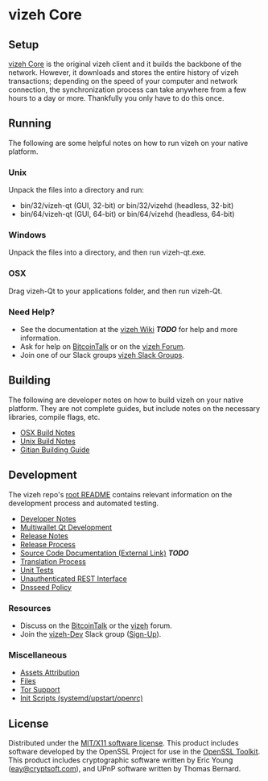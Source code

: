 vizeh Core
=====================

Setup
---------------------
[vizeh Core](http://vizeh.pw/wallet) is the original vizeh client and it builds the backbone of the network. However, it downloads and stores the entire history of vizeh transactions; depending on the speed of your computer and network connection, the synchronization process can take anywhere from a few hours to a day or more. Thankfully you only have to do this once.

Running
---------------------
The following are some helpful notes on how to run vizeh on your native platform.

### Unix

Unpack the files into a directory and run:

- bin/32/vizeh-qt (GUI, 32-bit) or bin/32/vizehd (headless, 32-bit)
- bin/64/vizeh-qt (GUI, 64-bit) or bin/64/vizehd (headless, 64-bit)

### Windows

Unpack the files into a directory, and then run vizeh-qt.exe.

### OSX

Drag vizeh-Qt to your applications folder, and then run vizeh-Qt.

### Need Help?

* See the documentation at the [vizeh Wiki](https://en.bitcoin.it/wiki/Main_Page) ***TODO***
for help and more information.
* Ask for help on [BitcoinTalk](https://bitcointalk.org/index.php?topic=1262920.0) or on the [vizeh Forum](http://forum.vizeh.pw/).
* Join one of our Slack groups [vizeh Slack Groups](https://vizeh.pw/slack-logins/).

Building
---------------------
The following are developer notes on how to build vizeh on your native platform. They are not complete guides, but include notes on the necessary libraries, compile flags, etc.

- [OSX Build Notes](build-osx.md)
- [Unix Build Notes](build-unix.md)
- [Gitian Building Guide](gitian-building.md)

Development
---------------------
The vizeh repo's [root README](https://github.com/VIZEH-PROJECT/vizeh/blob/master/README.md) contains relevant information on the development process and automated testing.

- [Developer Notes](developer-notes.md)
- [Multiwallet Qt Development](multiwallet-qt.md)
- [Release Notes](release-notes.md)
- [Release Process](release-process.md)
- [Source Code Documentation (External Link)](https://dev.visucore.com/bitcoin/doxygen/) ***TODO***
- [Translation Process](translation_process.md)
- [Unit Tests](unit-tests.md)
- [Unauthenticated REST Interface](REST-interface.md)
- [Dnsseed Policy](dnsseed-policy.md)

### Resources

* Discuss on the [BitcoinTalk](https://bitcointalk.org/index.php?topic=1262920.0) or the [vizeh](http://forum.vizeh.pw/) forum.
* Join the [vizeh-Dev](https://vizeh-dev.slack.com/) Slack group ([Sign-Up](https://vizeh-dev.herokuapp.com/)).

### Miscellaneous
- [Assets Attribution](assets-attribution.md)
- [Files](files.md)
- [Tor Support](tor.md)
- [Init Scripts (systemd/upstart/openrc)](init.md)

License
---------------------
Distributed under the [MIT/X11 software license](http://www.opensource.org/licenses/mit-license.php).
This product includes software developed by the OpenSSL Project for use in the [OpenSSL Toolkit](https://www.openssl.org/). This product includes
cryptographic software written by Eric Young ([eay@cryptsoft.com](mailto:eay@cryptsoft.com)), and UPnP software written by Thomas Bernard.
